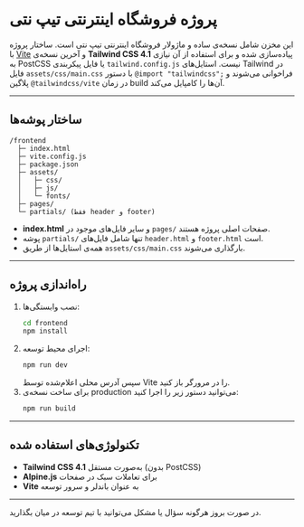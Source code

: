 # پروژه فروشگاه اینترنتی تیپ نتی

این مخزن شامل نسخه‌ی ساده و ماژولار فروشگاه اینترنتی تیپ نتی است. ساختار پروژه با [Vite](https://vitejs.dev/) و آخرین نسخه‌ی **Tailwind CSS 4.1** پیاده‌سازی شده و برای استفاده از آن نیازی به PostCSS یا فایل پیکربندی `tailwind.config.js` نیست. استایل‌های Tailwind در فایل `assets/css/main.css` با دستور `@import "tailwindcss";` فراخوانی می‌شوند و پلاگین `@tailwindcss/vite` در زمان build آن‌ها را کامپایل می‌کند.

---

## ساختار پوشه‌ها

```
/frontend
  ├─ index.html
  ├─ vite.config.js
  ├─ package.json
  ├─ assets/
  │   ├─ css/
  │   ├─ js/
  │   └─ fonts/
  ├─ pages/
  └─ partials/ (فقط header و footer)
```

- **index.html** و سایر فایل‌های موجود در `pages/` صفحات اصلی پروژه هستند.
- پوشه `partials/` تنها شامل فایل‌های `header.html` و `footer.html` است.
- همه‌ی استایل‌ها از طریق `assets/css/main.css` بارگذاری می‌شوند.

---

## راه‌اندازی پروژه

1. نصب وابستگی‌ها:
   ```bash
   cd frontend
   npm install
   ```
2. اجرای محیط توسعه:
   ```bash
   npm run dev
   ```
   سپس آدرس محلی اعلام‌شده توسط Vite را در مرورگر باز کنید.
3. برای ساخت نسخه‌ی production می‌توانید دستور زیر را اجرا کنید:
   ```bash
   npm run build
   ```

---

## تکنولوژی‌های استفاده شده

- **Tailwind CSS 4.1** به‌صورت مستقل (بدون PostCSS)
- **Alpine.js** برای تعاملات سبک در صفحات
- **Vite** به عنوان باندلر و سرور توسعه

---

در صورت بروز هرگونه سؤال یا مشکل می‌توانید با تیم توسعه در میان بگذارید.
